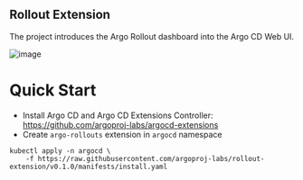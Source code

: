 Rollout Extension
-----------------

The project introduces the Argo Rollout dashboard into the Argo CD Web UI.

![image](https://user-images.githubusercontent.com/426437/136460261-00d3dc31-ad20-4044-a7be-091803b8678f.png)

# Quick Start

- Install Argo CD and Argo CD Extensions Controller: https://github.com/argoproj-labs/argocd-extensions
- Create `argo-rollouts` extension in `argocd` namespace

```
kubectl apply -n argocd \
    -f https://raw.githubusercontent.com/argoproj-labs/rollout-extension/v0.1.0/manifests/install.yaml
```

